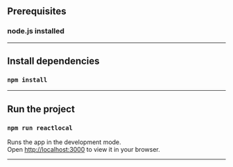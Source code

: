 ## Prerequisites
### node.js installed

------------------------

## Install dependencies

### `npm install`
----------------------------

## Run the project

### `npm run reactlocal`

Runs the app in the development mode.\
Open [http://localhost:3000](http://localhost:3000) to view it in your browser.

----------------------------




